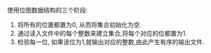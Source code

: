 使用位图数据结构的三个阶段:

1. 将所有的位置都置为0, 从而将集合初始化为空.
2. 通过读入文件中的每个整数来建立集合,将每个对应的位都置为1.
3. 检验每一位, 如果该位为1,就输出对应的整数,由此产生有序的输出文件.